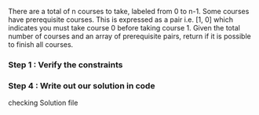 There are a total of n courses to take, labeled from 0 to n-1.
Some courses have prerequisite courses. This is expressed as a pair i.e. [1, 0]
which indicates you must take course 0 before taking course 1.
Given the total number of courses and an array of prerequisite pairs, return if it is possible to finish all courses.

### Step 1 : Verify the constraints


### Step 4 : Write out our solution in code
checking Solution file 